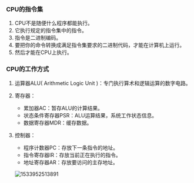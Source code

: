 ### CPU的指令集

1. CPU不是随便什么程序都能执行。
2. 它执行规定的指令集中的指令。
3. 指令是二进制编码。
4. 要把你的命令转换成满足指令集要求的二进制代码，才能在计算机上运行。
5. 然后才能在CPU上执行。

### CPU的工作方式

1. 运算器ALU( Arithmetic Logic Unit )：专门执行算术和逻辑运算的数字电路。

2. 寄存器：

   - 累加器AC：暂存ALU的计算结果。
   - 状态条件寄存器PSR：ALU运算结果，系统工作状态信息。
   - 数据寄存器MDR：缓存数据。

3. 控制器：

   - 程序计数器PC：存放下一条指令的地址。
   - 指令寄存器IR：存放当前正在执行的指令。
   - 地址寄存器AR：存放要访问的主存地址。
     

   ![1533952513891](F:\workspace\articles\计算机基础\img\work.png)

   

   

